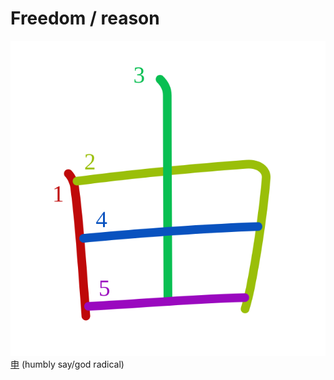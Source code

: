 # Freedom / reason
![7531](Kanji/kanji-colorize/7531.svg)
[申](Kanji/kanji-dict/申.md) (humbly say/god radical) 